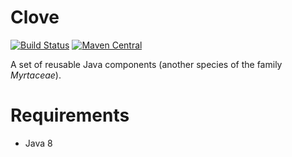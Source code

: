 # Clove
[![Build Status](https://travis-ci.org/gino0631/clove.svg?branch=master)](https://travis-ci.org/gino0631/clove)
[![Maven Central](https://maven-badges.herokuapp.com/maven-central/com.github.gino0631/clove-root/badge.svg)](https://maven-badges.herokuapp.com/maven-central/com.github.gino0631/clove-root)

A set of reusable Java components (another species of the family _Myrtaceae_).

# Requirements
* Java 8

